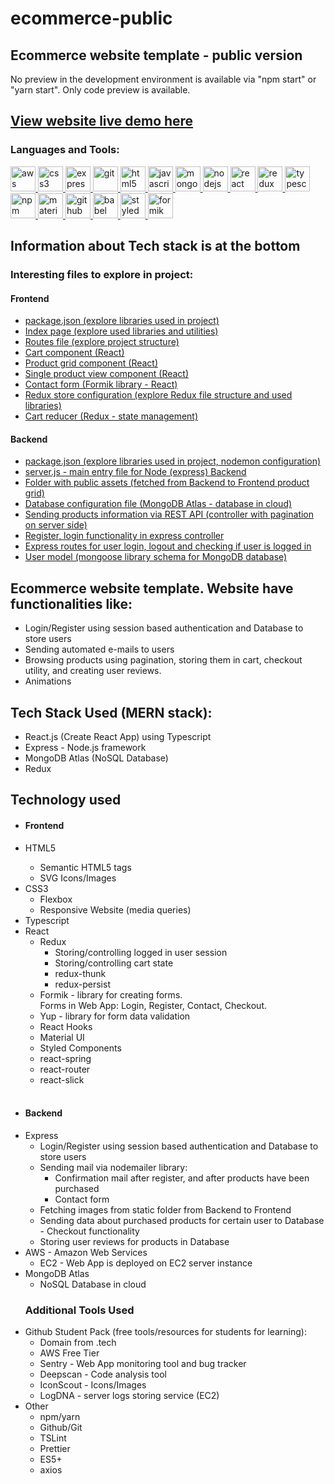 # ecommerce-public

## Ecommerce website template - public version

No preview in the development environment is available via "npm
start" or "yarn start". Only code preview is available.

## [View website live demo here](https://www.ecommercedevandrew.tech/)

<h3 align="left">Languages and Tools:</h3>
 <a href="https://aws.amazon.com" target="_blank"> <img src="https://devicons.github.io/devicon/devicon.git/icons/amazonwebservices/amazonwebservices-original-wordmark.svg" alt="aws" width="40" height="40"/> </a>
  <a href="https://www.w3schools.com/css/" target="_blank"> <img src="https://devicons.github.io/devicon/devicon.git/icons/css3/css3-original-wordmark.svg" alt="css3" width="40" height="40"/> </a>
 <a href="https://expressjs.com" target="_blank"> <img src="https://devicons.github.io/devicon/devicon.git/icons/express/express-original-wordmark.svg" alt="express" width="40" height="40"/> </a>
  <a href="https://git-scm.com/" target="_blank"> <img src="https://www.vectorlogo.zone/logos/git-scm/git-scm-icon.svg" alt="git" width="40" height="40"/> </a>
   <a href="https://www.w3.org/html/" target="_blank"> <img src="https://devicons.github.io/devicon/devicon.git/icons/html5/html5-original-wordmark.svg" alt="html5" width="40" height="40"/> </a>
    <a href="https://developer.mozilla.org/en-US/docs/Web/JavaScript" target="_blank"> <img src="https://devicons.github.io/devicon/devicon.git/icons/javascript/javascript-original.svg" alt="javascript" width="40" height="40"/> </a>
     <a href="https://www.mongodb.com/" target="_blank"> <img src="https://devicons.github.io/devicon/devicon.git/icons/mongodb/mongodb-original-wordmark.svg" alt="mongodb" width="40" height="40"/> </a>
 <a href="https://nodejs.org" target="_blank"> <img src="https://devicons.github.io/devicon/devicon.git/icons/nodejs/nodejs-original-wordmark.svg" alt="nodejs" width="40" height="40"/> </a>
 <a href="https://reactjs.org/" target="_blank"> <img src="https://devicons.github.io/devicon/devicon.git/icons/react/react-original-wordmark.svg" alt="react" width="40" height="40"/> </a>
 <a href="https://redux.js.org" target="_blank"> <img src="https://devicons.github.io/devicon/devicon.git/icons/redux/redux-original.svg" alt="redux" width="40" height="40"/> </a>
  <a href="https://www.typescriptlang.org/" target="_blank"> <img src="https://devicons.github.io/devicon/devicon.git/icons/typescript/typescript-original.svg" alt="typescript" width="40" height="40"/> </a>
   <a href="https://www.npmjs.com/" target="_blank"> <img src="https://devicons.github.io/devicon/devicon.git/icons/npm/npm-original-wordmark.svg" alt="npm" width="40" height="40"/> </a>
    <a href="https://material-ui.com/" target="_blank"> <img src="https://devicons.github.io/devicon/devicon.git/icons/materialui/materialui-original.svg" alt="material ui" width="40" height="40"/> </a>
     <a href="https://github.com/" target="_blank"> <img src="https://devicons.github.io/devicon/devicon.git/icons/github/github-original-wordmark.svg" alt="github" width="40" height="40"/> </a>
      <a href="https://yarnpkg.com/" target="_blank"> <img src="https://devicons.github.io/devicon/devicon.git/icons/yarn/yarn-original-wordmark.svg" alt="babel" width="40" height="40"/> </a>
       <a href="https://styled-components.com/" target="_blank"> <img src="https://styled-components.com/atom.png" alt="styled components" width="40" height="40"/> </a>
          <a href="https://formik.org/" target="_blank"> <img src="https://user-images.githubusercontent.com/4060187/61057426-4e5a4600-a3c3-11e9-9114-630743e05814.png" alt="formik" width="40" height="40"/> </a>

## Information about Tech stack is at the bottom

### Interesting files to explore in project:

#### Frontend

- [package.json (explore libraries used in project)](https://github.com/andrev36/ecommerce-public/blob/master/client/package.json)
- [Index page (explore used libraries and utilities)](https://github.com/andrev36/ecommerce-public/blob/master/client/src/index.tsx)
- [Routes file (explore project structure)](https://github.com/andrev36/ecommerce-public/blob/master/client/src/Routes.tsx)
- [Cart component (React)](https://github.com/andrev36/ecommerce-public/blob/767f8eecb7d2d135c51a10225db4cd7ae284fa18/client/src/components/cart/Cart.tsx)
- [Product grid component (React)](https://github.com/andrev36/ecommerce-public/blob/767f8eecb7/client/src/components/products/ProductGrid.tsx)
- [Single product view component (React)](https://github.com/andrev36/ecommerce-public/blob/767f8eecb7/client/src/components/products/ProductDetail.tsx)
- [Contact form (Formik library - React)](https://github.com/andrev36/ecommerce-public/blob/767f8eecb7/client/src/components/forms/ContactForm.tsx)
- [Redux store configuration (explore Redux file structure and used libraries)](https://github.com/andrev36/ecommerce-public/blob/master/client/src/configureStore.ts)
- [Cart reducer (Redux - state management)](https://github.com/andrev36/ecommerce-public/blob/master/client/src/reducers/cart.reducer.ts)

#### Backend

- [package.json (explore libraries used in project, nodemon configuration)](https://github.com/andrev36/ecommerce-public/blob/master/package.json)
- [server.js - main entry file for Node (express) Backend](https://github.com/andrev36/ecommerce-public/blob/master/server.js)
- [Folder with public assets (fetched from Backend to Frontend product grid)](https://github.com/andrev36/ecommerce-public/tree/master/public/products)
- [Database configuration file (MongoDB Atlas - database in cloud)](https://github.com/andrev36/ecommerce-public/blob/767f8eecb7/api/config/db.js)
- [Sending products information via REST API (controller with pagination on server side)](https://github.com/andrev36/ecommerce-public/blob/767f8eecb7/api/controllers/products.controller.js)
- [Register, login functionality in express controller](https://github.com/andrev36/ecommerce-public/blob/767f8eecb7/api/controllers/user.controller.js)
- [Express routes for user login, logout and checking if user is logged in](https://github.com/andrev36/ecommerce-public/blob/767f8eecb7/api/routes/session.route.js)
- [User model (mongoose library schema for MongoDB database)](https://github.com/andrev36/ecommerce-public/blob/767f8eecb7/api/models/user.model.js)

<section
  style={{
    fontSize: '1.2rem',
    marginBottom: '1.2em',
    lineHeight: '1.5',
  }}
>
  <p style={{ fontSize: '1.2rem', marginBottom: '1.2em' }}>
    <h1>
     Ecommerce website template. Website have functionalities
     like:
    </h1>
    <ul>
      <li>
        Login/Register using session based authentication and
        Database to store users
      </li>
      <li>Sending automated e-mails to users</li>
      <li>
        Browsing products using pagination, storing them in
        cart, checkout utility, and creating user reviews.
      </li>
      <li>Animations</li>
    </ul>
  </p>
  <h2>Tech Stack Used (MERN stack):</h2>
  <ul>
    <li>React.js (Create React App) using Typescript</li>
    <li>Express - Node.js framework</li>
    <li>MongoDB Atlas (NoSQL Database) </li>
    <li>Redux</li>
  </ul>
  <h2>Technology used</h2>
  <ul>
    <li>
      <h4>Frontend</h4>
      <li>HTML5</li>
      <ul>
        <li>Semantic HTML5 tags</li>
        <li>SVG Icons/Images</li>
      </ul>
      <li>
        CSS3
        <ul>
          <li>Flexbox</li>
          <li>Responsive Website (media queries)</li>
        </ul>
      </li>
      <li>Typescript</li>
      <li>
        React
        <ul>
          <li>
            Redux
            <ul>
              <li>
                Storing/controlling logged in user session
              </li>
              <li>Storing/controlling cart state</li>
              <li>redux-thunk</li>
              <li>redux-persist</li>
            </ul>
          </li>
          <li>
            Formik - library for creating forms. <br /> Forms in
            Web App: Login, Register, Contact, Checkout.
          </li>
          <li>Yup - library for form data validation</li>
          <li>React Hooks</li>
          <li>Material UI</li>
          <li>Styled Components</li>
          <li>react-spring</li>
          <li>react-router</li>
          <li>react-slick</li>
        </ul>
      </li>
    </li>
    <br />
    <li>
      <h4>Backend</h4>
      <li>
        Express
        <ul>
          <li>
            Login/Register using session based authentication
            and Database to store users
          </li>
          <li>
            Sending mail via nodemailer library:
            <ul>
              <li>
                Confirmation mail after register, and after
                products have been purchased
              </li>
              <li>Contact form</li>
            </ul>
          </li>
          <li>
            Fetching images from static folder from Backend to
            Frontend
          </li>
          <li>
            Sending data about purchased products for certain
            user to Database - Checkout functionality
          </li>
          <li>Storing user reviews for products in Database</li>
        </ul>
      </li>
      <li>
        AWS - Amazon Web Services
        <ul>
          <li>
            EC2 - Web App is deployed on EC2 server instance
          </li>
        </ul>
      </li>
      <li>
        MongoDB Atlas
        <ul>
          <li>NoSQL Database in cloud</li>
        </ul>
      </li>
    </li>
  </ul>
  <ul>
    <h3>Additional Tools Used</h3>
    <li>
      Github Student Pack (free tools/resources for students for
      learning):
      <ul>
        <li>Domain from .tech</li>
        <li>AWS Free Tier</li>
        <li>
          Sentry - Web App monitoring tool and bug tracker
        </li>
        <li>Deepscan - Code analysis tool</li>
        <li>IconScout - Icons/Images</li>
        <li>LogDNA - server logs storing service (EC2)</li>
      </ul>
    </li>
    <li>
      Other
      <ul>
        <li>npm/yarn</li>
        <li>Github/Git</li>
        <li>TSLint</li>
        <li>Prettier</li>
        <li>ES5+</li>
        <li>axios</li>
      </ul>
    </li>
  </ul>
</section>
